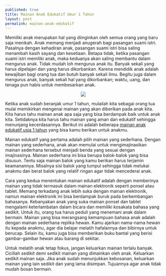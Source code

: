 ```yaml
---
published: true
title: Mainan Anak Edukatif Umur 1 Tahun
layout: post
permalink: mainan-anak-edukatif
---
```

Memiliki anak merupakan hal yang diinginkan oleh semua orang yang baru saja menikah. Anak memang menjadi anugerah bagi pasangan suami istri. Pasalnya dengan kehadiran anak, pasangan suami istri bisa saling menambah kasih sayang dan kesetiaan. Betapa tidak, ketika pasangan suami istri memiliki anak, maka keduanya akan saling membantu dalam mengurus anak. Tidak mudah loh mengurus anak itu. Banyak sekali yang harus dipelajari dan yang harus dikorbankan. Karena mendidik anak adalah kewajiban bagi orang tua dan butuh banyak sekali ilmu. Begitu juga dalam mengurus anak, banyak sekali hal yang dikorbankan; waktu, uang, dan tenaga pun habis untuk membesarkan anak.

<center><img src="https://2.bp.blogspot.com/-kiU9nmcXz04/USGwWVgXNzI/AAAAAAAADdM/_dCc-mlygBM/s1600/mainan+anak.jpg"></center>

Ketika anak sudah beranjak umur 1 tahun, mulailah kita sebagai orang tua mulai memikirkan mengenai mainan yang akan diberikan pada anak kita. Kita harus tahu mainan anak apa saja yang bisa berdampak baik untuk anak kita. Setidaknya kita harus tahu mainan yang aman dan edukatif sehingga menunjang kecerdasannya. Berikut ini adalah beberapa <a href="https://www.ruparupa.com/mainan-dan-bayi.html">mainan anak edukatif usia 1 tahun</a> yang bisa kamu berikan untuk anakmu.

Mainan edukatif yang pertama adalah pilih mainan yang sederhana. Dengan mainan yang sederhana, anak akan memulai untuk mengimajinasikan mainan sederhana tersebut menjadi benda yang sesuai dengan imajinasinya. Mainan sederhana ini bisa berupa balok-balok yang bisa disusun. Tentu saja mainan balok yang kamu berikan harus terjamin keamanannya. Misalnya sisi balok yang tumpul sehingga tidak melukai anakmu dan berat balok yang relatif ringan agar tidak mencederai anak.

Cara yang kedua menentukan mainan edukatif adalah dengan memberinya mainan yang tidak termasuk dalam mainan elektronik seperti ponsel atau tablet. Memang terkadang anak lebih suka dengan mainan elektronik, namun mainan elektronik ini bisa berdampak buruk pada berkembangan bahasanya. Kebanyakan anak yang suka mainan ponsel dan tablet mengalami keterlambatan dalam bicara dan memiliki kosakata bahasa yang sedikit. Untuk itu, orang tua harus peduli yang menemani anak dalam bermain. Mainan yang bisa merangsang kemampuan bahasa anak adalah dengan mainan sederhana replika hewan. Kamu ajarkan nama-nama hewan itu kepada anakmu, agar dia belajar melatih hafalannya dan bibirnya untuk berucap. Selain itu, kamu juga bisa memberikan buku bantal yang berisi gambar-gambar hewan atau barang di sekitar.

Untuk melatih anak tetap fokus, jangan keluarkan mainan terlalu banyak. Cicillah sedikit demi sedikit mainan yang dimainkan oleh anak. Keluarkan sedikit mainan saja. Jika anak sudah menunjukkan kebosanan, keluarkan mainan yang lain sedikit dan yang lama disimpan. Tujuannya agar anak tidak mudah bosan bermain.